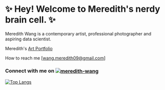 # **:sparkles: Hey! Welcome to Meredith's nerdy brain cell. :sparkles:**

Meredith Wang is a contemporary artist, professional photographer and aspiring data scientist.

Meredith's [Art Portfolio](https://www.meredithwang.com/)

How to reach me [wang.meredith09@gmail.com]

<h3 align="left">Connect with me on <a href="https://www.linkedin.com/in/meredithwang/" target="blank"><img align="center" src="https://img.shields.io/badge/LinkedIn-blue?style=flat&logo=linkedin&labelColor=blue" alt="meredith-wang" /></a></h3>


[![Top Langs](https://github-readme-stats.vercel.app/api/top-langs/?username=m3redithw&hide=Jupyter&layout=compact&theme=dracula)](https://github.com/m3redithw)

<!---
m3redithw/m3redithw is a ✨ special ✨ repository because its `README.md` (this file) appears on your GitHub profile.
You can click the Preview link to take a look at your changes.
--->

